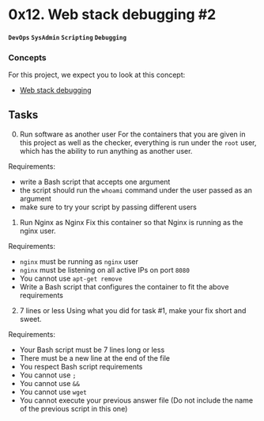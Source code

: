 # 0x12. Web stack debugging #2
#### `DevOps` `SysAdmin` `Scripting` `Debugging`

### Concepts
For this project, we expect you to look at this concept:

* [Web stack debugging](https://intranet.alxswe.com/concepts/68)

## Tasks
0. Run software as another user
For the containers that you are given in this project as well as the checker, everything is run under the `root` user, which has the ability to run anything as another user.

Requirements:

* write a Bash script that accepts one argument
* the script should run the `whoami` command under the user passed as an argument
* make sure to try your script by passing different users

1. Run Nginx as Nginx
Fix this container so that Nginx is running as the nginx user.

Requirements:

* `nginx` must be running as `nginx` user
* `nginx` must be listening on all active IPs on port `8080`
* You cannot use `apt-get remove`
* Write a Bash script that configures the container to fit the above requirements

2. 7 lines or less
Using what you did for task #1, make your fix short and sweet.

Requirements:

* Your Bash script must be 7 lines long or less
* There must be a new line at the end of the file
* You respect Bash script requirements
* You cannot use `;`
* You cannot use `&&`
* You cannot use `wget`
* You cannot execute your previous answer file (Do not include the name of the previous script in this one)
